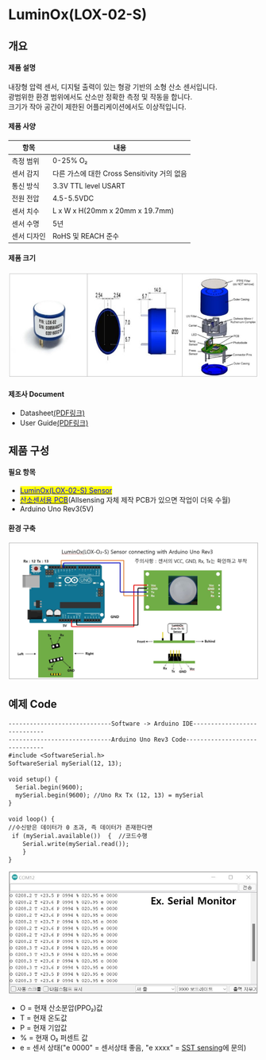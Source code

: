 # LuminOx(LOX-02-S)

## 개요

#### 제품 설명

내장형 압력 센서, 디지털 출력이 있는 형광 기반의 소형 산소 센서입니다.\
광범위한 환경 범위에서도 산소만 정확한 측정 및 작동을 합니다.\
크기가 작아 공간이 제한된 어플리케이션에서도 이상적입니다.

#### 제품 사양

| 항목     | 내용                                |
| ------ | --------------------------------- |
| 측정 범위  | 0-25% O₂                          |
| 센서 감지  | 다른 가스에 대한 Cross Sensitivity 거의 없음 |
| 통신 방식  | 3.3V TTL level USART              |
| 전원 전압  | 4.5-5.5VDC                        |
| 센서 치수  | L x W x H(20mm x 20mm x 19.7mm)   |
| 센서 수명  | 5년                                |
| 센서 디자인 | RoHS 및 REACH 준수                   |

#### 제품 크기

![](<../../.gitbook/assets/제품 그림.jpg>)

#### 제조사 Document

* Datasheet[(PDF링크)](https://sstsensing.com/wp-content/uploads/2018/01/DS0144rev2\_LOX-02-S.pdf)
* User Guide[(PDF링크)](https://14core.com/wp-content/uploads/2017/10/LuminOx-UserGuide\_rev1.pdf)

## 제품 구성

#### 필요 항목

* [<mark style="color:blue;">LuminOx(LOX-02-S) Sensor</mark>](https://allsensing.com/product/lox-02-s-%EA%B4%91%ED%95%99%EC%8B%9D-%EB%94%94%EC%A7%80%ED%83%88-%EC%82%B0%EC%86%8C%EC%84%BC%EC%84%9C/1174/)<mark style="color:blue;"></mark>
* <mark style="color:blue;"></mark>[<mark style="color:blue;">산소센서용 PCB</mark>](https://allsensing.com/product/detail.html?product\_no=1171\&cate\_no=65\&display\_group=1)(Allsensing 자체 제작 PCB가 있으면 작업이 더욱 수월)
* Arduino Uno Rev3(5V)

#### 환경 구축

![](<../../.gitbook/assets/LOX-02-S Sensor with connecting arduino uno rev3.jpg>)

## 예제 Code

```arduino
-----------------------------Software -> Arduino IDE----------------------------
-----------------------------Arduino Uno Rev3 Code------------------------------
#include <SoftwareSerial.h>
SoftwareSerial mySerial(12, 13);

void setup() {
  Serial.begin(9600);
  mySerial.begin(9600); //Uno Rx Tx (12, 13) = mySerial
}

void loop() {
//수신받은 데이터가 0 초과, 즉 데이터가 존재한다면           
 if (mySerial.available())  {  //코드수행   
    Serial.write(mySerial.read());
    }
}
```

![](<../../.gitbook/assets/uno serial monitor.jpg>)

* O = 현재 산소분압(PPO₂)값
* T = 현재 온도값
* P = 현재 기압값
* % = 현재 O₂ 퍼센트 값
* e = 센서 상태("e 0000" = 센서상태 좋음, "e xxxx" = [SST sensing](https://sstsensing.com)에 문의)
